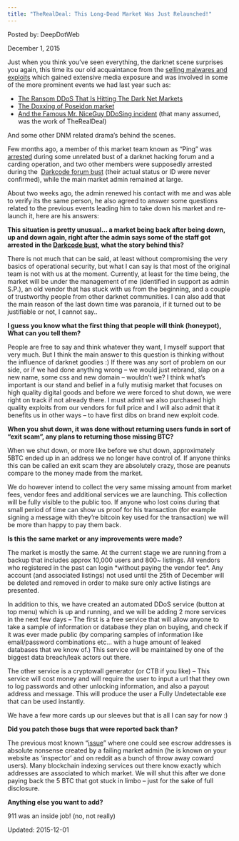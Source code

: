 ```yaml
---
title: "TheRealDeal: This Long-Dead Market Was Just Relaunched!"
---
```


Posted by: DeepDotWeb 

<span>December 1, 2015</span>

<p>Just when you think you&#8217;ve seen everything, the darknet scene surprises you again, this time its our old acquaintance from the <a href="#">selling malwares and exploits</a> which gained extensive media exposure and was involved in some of the more prominent events we had last year such as:</p>
<ul>
<li class="post-box-title"><a title="Permalink to TRD Admin On The Ransom DDoS That Is Hitting The Dark Net Markets" href="
/2015/05/11/this-is-the-ransom-ddos-that-is-hitting-the-dark-net-markets/" rel="bookmark">The Ransom DDoS That Is Hitting The Dark Net Markets</a></li>
<li class="post-box-title"><a title="Permalink to Poseidon Market Doxxed: Hosting Location Revealed" href="
/2015/06/02/poseidon-market-doxxed-hosting-location-revealed/" rel="bookmark">The Doxxing of Poseidon market</a></li>
<li class="post-box-title"><a title="Permalink to Meet The Market Admin Who Was Responsible For the Ddos Attacks" href="
/2015/05/31/meet-the-market-admin-who-was-responsible-for-the-ddos-attacks/" rel="bookmark">And the Famous Mr. NiceGuy DDoSing incident</a> (that many assumed, was the work of TheRealDeal)</li>
</ul>
<p>And some other DNM related drama&#8217;s behind the scenes.</p>
<p>Few months ago, a member of this market team known as &#8220;Ping&#8221; was <a href="https://www.threatstream.com/blog/hell-forum-administrator-arrested-and-charged-for-credit-card-skimming">arrested</a> during some unrelated bust of a darknet hacking forum and a carding operation, and two other members were supposedly arrested during the  <a href="https://g-i-r.github.io/deepdotweb/2015/07/15/darkode-com-seized-by-cross-borders-task-force/">Darkcode forum bust</a> (their actual status or ID were never confirmed), while the main market admin remained at large.</p>
<p>About two weeks ago, the admin renewed his contact with me and was able to verify its the same person, he also agreed to answer some questions related to the previous events leading him to take down his market and re-launch it, here are his answers:</p>
<p><strong>This situation is pretty unusual&#8230; a market being back after being down, up and down again, right after the admin says some of the staff got arrested in the <a href="https://g-i-r.github.io/deepdotweb/2015/07/15/darkode-com-seized-by-cross-borders-task-force/">Darkcode bust</a>, what the story behind this?</strong></p>
<p>There is not much that can be said, at least without compromising the very basics of operational security, but what I can say is that most of the original team is not with us at the moment. Currently, at least for the time being, the market will be under the management of me (identified in support as admin S.P.), an old vendor that has stuck with us from the beginning, and a couple of trustworthy people from other darknet communities. I can also add that the main reason of the last down time was paranoia, if it turned out to be justifiable or not, I cannot say..</p>
<p><strong>I guess you know what the first thing that people will think (honeypot), What can you tell them?</strong></p>
<p>People are free to say and think whatever they want, I myself support that very much. But I think the main answer to this question is thinking without the influence of darknet goodies :) If there was any sort of problem on our side, or if we had done anything wrong &#8211; we would just rebrand, slap on a new name, some css and new domain &#8211; wouldn&#8217;t we? I think what&#8217;s important is our stand and belief in a fully mutisig market that focuses on high quality digital goods and before we were forced to shut down, we were right on track if not already there. I must admit we also purchased high quality exploits from our vendors for full price and I will also admit that it benefits us in other ways &#8211; to have first dibs on brand new exploit code.</p>
<p><strong>When you shut down, it was done without returning users funds in sort of &#8220;exit scam&#8221;, any plans to returning those missing BTC?</strong></p>
<p>When we shut down, or more like before we shut down, approximately 5BTC ended up in an address we no longer have control of. If anyone thinks this can be called an exit scam they are absolutely crazy, those are peanuts compare to the money made from the market.</p>
<p>We do however intend to collect the very same missing amount from market fees, vendor fees and additional services we are launching. This collection will be fully visible to the public too. If anyone who lost coins during that small period of time can show us proof for his transaction (for example signing a message with they&#8217;re bitcoin key used for the transaction) we will be more than happy to pay them back.</p>
<p><strong>Is this the same market or any improvements were made?</strong></p>
<p>The market is mostly the same. At the current stage we are running from a backup that includes approx 10,000 users and 800~ listings. All vendors who registered in the past can login *without paying the vendor fee*. Any account (and associated listings) not used until the 25th of December will be deleted and removed in order to make sure only active listings are presented.</p>
<p>In addition to this, we have created an automated DDoS service (button at top menu) which is up and running, and we will be adding 2 more services in the next few days &#8211; The first is a free service that will allow anyone to take a sample of information or database they plan on buying, and check if it was ever made public (by comparing samples of information like email/password combinations etc&#8230; with a huge amount of leaked databases that we know of.) This service will be maintained by one of the biggest data breach/leak actors out there.</p>
<p>The other service is a cryptowall generator (or CTB if you like) &#8211; This service will cost money and will require the user to input a url that they own to log passwords and other unlocking information, and also a payout address and message. This will produce the user a Fully Undetectable exe that can be used instantly.</p>
<p>We have a few more cards up our sleeves but that is all I can say for now :)</p>
<p><strong>Did you patch those bugs that were reported back than?</strong></p>
<p>The previous most known &#8220;<a href="https://www.reddit.com/r/DarkNetMarkets/comments/3bf5vm/realdealmarket_information_leak/">issue</a>&#8221; where one could see escrow addresses is absolute nonsense created by a failing market admin (he is known on your website as &#8216;inspector&#8217; and on reddit as a bunch of throw away coward users). Many blockchain indexing services out there know exactly which addresses are associated to which market. We will shut this after we done paying back the 5 BTC that got stuck in limbo &#8211; just for the sake of full disclosure.</p>
<p><strong>Anything else you want to add?</strong></p>
<p>911 was an inside job! (no, not really)</p>

Updated: 2015-12-01

